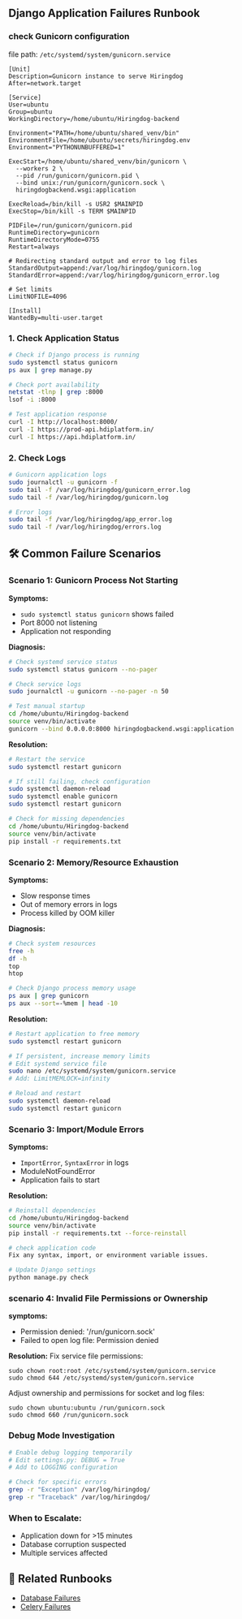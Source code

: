 
## Django Application Failures Runbook

### check Gunicorn configuration
file path: ` /etc/systemd/system/gunicorn.service `
```
[Unit]
Description=Gunicorn instance to serve Hiringdog
After=network.target

[Service]
User=ubuntu
Group=ubuntu
WorkingDirectory=/home/ubuntu/Hiringdog-backend

Environment="PATH=/home/ubuntu/shared_venv/bin"
EnvironmentFile=/home/ubuntu/secrets/hiringdog.env
Environment="PYTHONUNBUFFERED=1"

ExecStart=/home/ubuntu/shared_venv/bin/gunicorn \
  --workers 2 \
  --pid /run/gunicorn/gunicorn.pid \
  --bind unix:/run/gunicorn/gunicorn.sock \
  hiringdogbackend.wsgi:application

ExecReload=/bin/kill -s USR2 $MAINPID
ExecStop=/bin/kill -s TERM $MAINPID

PIDFile=/run/gunicorn/gunicorn.pid
RuntimeDirectory=gunicorn
RuntimeDirectoryMode=0755
Restart=always

# Redirecting standard output and error to log files
StandardOutput=append:/var/log/hiringdog/gunicorn.log
StandardError=append:/var/log/hiringdog/gunicorn_error.log

# Set limits
LimitNOFILE=4096

[Install]
WantedBy=multi-user.target
```

### 1. Check Application Status
```bash
# Check if Django process is running
sudo systemctl status gunicorn
ps aux | grep manage.py

# Check port availability
netstat -tlnp | grep :8000
lsof -i :8000

# Test application response
curl -I http://localhost:8000/
curl -I https://prod-api.hdiplatform.in/ 
curl -I https://api.hdiplatform.in/
```

### 2. Check Logs
```bash
# Gunicorn application logs
sudo journalctl -u gunicorn -f
sudo tail -f /var/log/hiringdog/gunicorn_error.log
sudo tail -f /var/log/hiringdog/gunicorn.log

# Error logs
sudo tail -f /var/log/hiringdog/app_error.log
sudo tail -f /var/log/hiringdog/errors.log
```

## 🛠️ Common Failure Scenarios

### Scenario 1: Gunicorn Process Not Starting

**Symptoms:**
- `sudo systemctl status gunicorn` shows failed
- Port 8000 not listening
- Application not responding

**Diagnosis:**
```bash
# Check systemd service status
sudo systemctl status gunicorn --no-pager

# Check service logs
sudo journalctl -u gunicorn --no-pager -n 50

# Test manual startup
cd /home/ubuntu/Hiringdog-backend
source venv/bin/activate
gunicorn --bind 0.0.0.0:8000 hiringdogbackend.wsgi:application
```

**Resolution:**
```bash
# Restart the service
sudo systemctl restart gunicorn

# If still failing, check configuration
sudo systemctl daemon-reload
sudo systemctl enable gunicorn
sudo systemctl restart gunicorn

# Check for missing dependencies
cd /home/ubuntu/Hiringdog-backend
source venv/bin/activate
pip install -r requirements.txt
```

### Scenario 2: Memory/Resource Exhaustion

**Symptoms:**
- Slow response times
- Out of memory errors in logs
- Process killed by OOM killer

**Diagnosis:**
```bash
# Check system resources
free -h
df -h
top
htop

# Check Django process memory usage
ps aux | grep gunicorn
ps aux --sort=-%mem | head -10
```

**Resolution:**
```bash
# Restart application to free memory
sudo systemctl restart gunicorn

# If persistent, increase memory limits
# Edit systemd service file
sudo nano /etc/systemd/system/gunicorn.service
# Add: LimitMEMLOCK=infinity

# Reload and restart
sudo systemctl daemon-reload
sudo systemctl restart gunicorn
```

### Scenario 3: Import/Module Errors

**Symptoms:**
- `ImportError`, `SyntaxError` in logs
- ModuleNotFoundError
- Application fails to start

**Resolution:**
```bash
# Reinstall dependencies
cd /home/ubuntu/Hiringdog-backend
source venv/bin/activate
pip install -r requirements.txt --force-reinstall

# check application code
Fix any syntax, import, or environment variable issues.

# Update Django settings
python manage.py check
```
### scenario 4: Invalid File Permissions or Ownership

**symptoms:**
- Permission denied: '/run/gunicorn.sock'
- Failed to open log file: Permission denied

**Resolution:**
Fix service file permissions:
```
sudo chown root:root /etc/systemd/system/gunicorn.service
sudo chmod 644 /etc/systemd/system/gunicorn.service
```
Adjust ownership and permissions for socket and log files:
```
sudo chown ubuntu:ubuntu /run/gunicorn.sock
sudo chmod 660 /run/gunicorn.sock
```

### Debug Mode Investigation
```bash
# Enable debug logging temporarily
# Edit settings.py: DEBUG = True
# Add to LOGGING configuration

# Check for specific errors
grep -r "Exception" /var/log/hiringdog/
grep -r "Traceback" /var/log/hiringdog/
```

### When to Escalate:
- Application down for >15 minutes
- Database corruption suspected
- Multiple services affected

## 🔗 Related Runbooks

- [Database Failures](./database-failures.md)
- [Celery Failures](./celery-failures.md)
